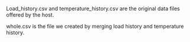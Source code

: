 Load_history.csv and temperature_history.csv are the original data files offered by the host.

whole.csv is the file we created by merging load history and temperature history.
